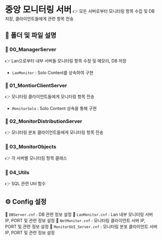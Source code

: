 <h1 style="display:inline">중앙 모니터링 서버</h1> 👉 모든 서버로부터 모니터링 항목 수집 및 DB 저장, 클라이언트들에게 관련 항목 전송 

## 📂 폴더 및 파일 설명
  ### 📄 00_ManagerServer 
 👉 Lan으로부터 내부 서버들 모니터링 항목 수정 및 메모리, DB 저장
- `LanMonitor` : Solo Content를 상속하여 구현
### 📄 01_MontiorClientServer
 👉 모니터링 클라이언트들에게 모니터링 항목 전송
- `MonitorSolo` : Solo Content 상속을 통해 구현
### 📄 02_MonitorDistributionServer
 👉 모니터링 분포 클라이언트들에게 모니터링 항목 전송
### 📄 03_MonitorObjects
 👉 각 서버별 모니터링 항목 클래스
### 📄 04_Utils
 👉 SQL 관련 Util 함수
## ⚙️ Config 설정
📄 `DBServer.cnf` : DB 관련 정보 설정
📄 `LanMonitor.cnf` : Lan 내부 모니터링 서버 IP, PORT 및 관련 정보 설정
📄 `NetMonitor.cnf` : 모니터링 클라이언트 서버 IP, PORT 및 관련 정보 설정
📄 `MonitorGUI_Server.cnf` : 모니터링 분포 클라이언트 서버 IP, PORT 및 관련 정보 설정


